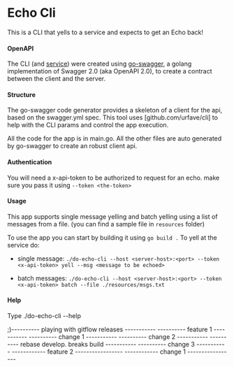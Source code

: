 # Echo Cli

This is a CLI that yells to a service and expects to get an Echo back!

#### OpenAPI
The CLI (and [service](https://github.com/pupimvictor/do-echo-srv)) were created using [go-swagger](https://github.com/go-swagger/go-swagger/), a golang implementation of Swagger 2.0 (aka OpenAPI 2.0), to create a contract between the client and the server.

#### Structure
The go-swagger code generator provides a skeleton of a client for the api, based on the swagger.yml spec. This tool uses [github.com/urfave/cli] to help with the CLI params and control the app execution.

All the code for the app is in main.go. All the other files are auto generated by go-swagger to create an robust client api.

#### Authentication
You will need a x-api-token to be authorized to request for an echo. make sure you pass it using `--token <the-token>`

#### Usage
This app supports single message yelling and batch yelling using a list of messages from a file. (you can find a sample file in `resources` folder)

To use the app you can start by building it using `go build .`
To yell at the service do:
 - single message: `./do-echo-cli --host <server-host>:<port> --token <x-api-token> yell --msg <message to be echoed>`

 - batch messages: `./do-echo-cli --host <server-host>:<port> --token <x-api-token> batch --file ./resources/msgs.txt`

#### Help
Type ./do-echo-cli --help



 ;)---------- playing with gitflow releases -----------
---------- feature 1 -----------
---------- change 1 -----------
---------- change 2 -----------
---------- rebase develop. breaks build -----------
---------- change 3 -----------
------------ feature 2 -----------------
------------ change 1 -----------------
